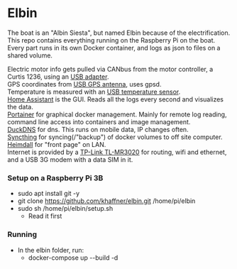 # Elbin
The boat is an "Albin Siesta", but named Elbin because of the electrification.
This repo contains everything running on the Raspberry Pi on the boat. \
Every part runs in its own Docker container, and logs as json to files on a shared volume.

Electric motor info gets pulled via CANbus from the motor controller, a Curtis 1236, using an [USB adapter](https://www.ebay.com/itm/USB-To-CAN-Debugger-USB-CAN-USB2CAN-Converter-Adapter-CAN-Bus-Analyzer/283981754476). \
GPS coordinates from [USB GPS antenna](https://www.digitalimpuls.no/diverse/134873s/globalsat-vanntett-gps-mottaker-usb-tilkobling-magnetfeste-48-kanaler), uses gpsd. \
Temperature is measured with an [USB temperature sensor](https://usbtemp.com/). \
[Home Assistant](https://www.home-assistant.io/) is the GUI. Reads all the logs every second and visualizes the data. \
[Portainer](https://www.portainer.io/) for graphical docker management. Mainly for remote log reading, command line access into containers and image management. \
[DuckDNS](http://www.duckdns.org/) for dns. This runs on mobile data, IP changes often. \
[Syncthing](https://syncthing.net/) for syncing(/"backup") of docker volumes to off site computer. \
[Heimdall](https://heimdall.site/) for "front page" on LAN. \
Internet is provided by a [TP-Link TL-MR3020](https://www.prisjakt.no/product.php?e=1034742) for routing, wifi and ethernet, and a USB 3G modem with a data SIM in it.


### Setup on a Raspberry Pi 3B
- sudo apt install git -y
- git clone https://github.com/khaffner/elbin.git /home/pi/elbin
- sudo sh /home/pi/elbin/setup.sh
  - Read it first

### Running
- In the elbin folder, run:
  - docker-compose up --build -d